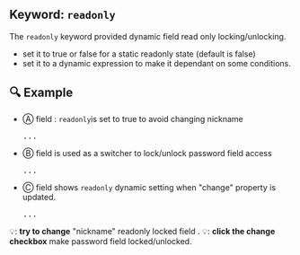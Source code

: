 
## Keyword: `readonly`

The `readonly` keyword provided dynamic field read only locking/unlocking.
- set it to true or false for a static readonly state (default is false)
- set it to a dynamic expression to make it dependant on some conditions.


## 🔍 Example

- Ⓐ field : `readonly`is set to true to avoid changing nickname
    <pre onclick="this.innerHTML = form.sourceSchema.properties.nickname._toJSON(4)">...</pre>

- Ⓑ field is used as a switcher to lock/unlock password field access
    <pre onclick="this.innerHTML = form.sourceSchema.properties.change._toJSON(4)">...</pre>

- Ⓒ field shows `readonly` dynamic setting when "change" property is updated.
  <pre onclick="this.innerHTML = form.sourceSchema.properties.password._toJSON(4)">...</pre>

💡: **try to change** "nickname" readonly locked field .
💡: **click the change checkbox** make password field locked/unlocked.

